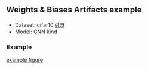 ## Weights & Biases Artifacts example

- Dataset: cifar10 [링크](https://drive.google.com/file/d/1HxEpZfA16ptgjmzvCaNKjIjTMhMO4QLF/view?usp=sharing)
- Model: CNN kind



### Example 
[example figure](figure/example.png)